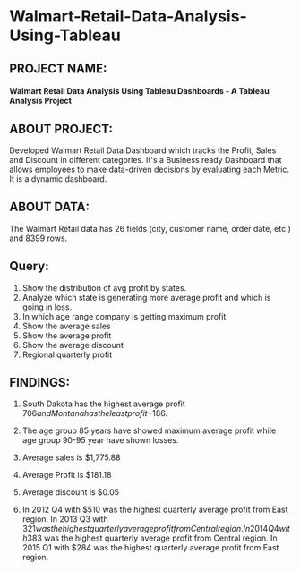 # Walmart-Retail-Data-Analysis-Using-Tableau

## PROJECT NAME:

#### Walmart Retail Data Analysis Using Tableau Dashboards - A Tableau Analysis Project

## ABOUT PROJECT:

Developed Walmart Retail Data Dashboard which tracks the Profit, Sales and Discount in different categories. It's a Business ready Dashboard that allows employees to make data-driven decisions by evaluating each Metric. It is a dynamic dashboard.

## ABOUT DATA:

The Walmart Retail data has 26 fields (city, customer name, order date, etc.) and 8399 rows.

## Query:
  
  1. Show the distribution of avg profit by states. 
  2. Analyze which state is generating more average profit and which is going in loss.
  3. In which age range company is getting maximum profit
  4. Show the average sales
  5. Show the average profit
  6. Show the average discount
  7. Regional quarterly profit

## FINDINGS:
  
  1. South Dakota has the highest average profit $706 and Montana has the least profit -$186.
  
  2. The age group 85 years have showed maximum average profit while age group 90-95 year have shown losses.
  
  3. Average sales is $1,775.88
  
  4. Average Profit is $181.18
  
  5. Average discount is $0.05

  6. In 2012 Q4 with $510 was the highest quarterly average profit from East region. In 2013 Q3 with $321 was the highest 
     quarterly average profit from Central region. In 2014 Q4 with$383 was the highest quarterly average profit from Central region. 
     In 2015 Q1 with $284 was the highest quarterly average profit from East region.

